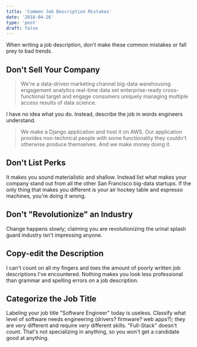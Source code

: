 ```yaml
---
title: 'Common Job Description Mistakes'
date: '2018-04-26'
type: 'post'
draft: false
---
```


When writing a job description, don't make these common mistakes or fall prey
to bad trends.

## Don't Sell Your Company ##

> We're a data-driven marketing channel big-data warehousing engagement
> analytics real-time data set enterprise-ready cross-functional target
> and engage consumers uniquely managing multiple access results of data
> science.

I have no idea what you do. Instead, describe the job in words engineers
understand.

> We make a Django application and host it on AWS. Our application
> provides non-technical people with some functionality they couldn't
> otherwise produce themselves. And we make money doing it.

## Don't List Perks ##

It makes you sound materialistic and shallow. Instead list what makes your
company stand out from all the other San Francisco big-data startups. If the
only thing that makes you different is your air hockey table and espresso
machines, you're doing it wrong.

## Don't "Revolutionize" an Industry ##

Change happens slowly; claiming you are revolutionizing the urinal splash guard
industry isn't impressing anyone.

## Copy-edit the Description ##

I can't count on all my fingers and toes the amount of poorly written job
descriptions I've encountered. Nothing makes you look less professional than
grammar and spelling errors on a job description.

## Categorize the Job Title ##

Labeling your job title "Software Engineer" today is useless. Classify what
level of software needs engineering (drivers? firmware? web apps?); they are
*very* different and require *very* different skills. "Full-Stack" doesn't
count. That's not specializing in anything, so you won't get a candidate good
at anything.